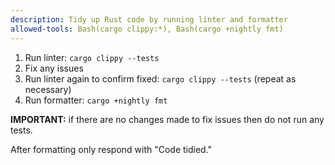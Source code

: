 ```yaml
---
description: Tidy up Rust code by running linter and formatter
allowed-tools: Bash(cargo clippy:*), Bash(cargo +nightly fmt)
---
```


1. Run linter: `cargo clippy --tests`
2. Fix any issues
3. Run linter again to confirm fixed: `cargo clippy --tests` (repeat as necessary)
4. Run formatter: `cargo +nightly fmt`

**IMPORTANT:** if there are no changes made to fix issues then do not run any tests.

After formatting only respond with "Code tidied."
